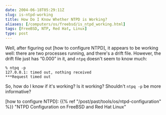 ```yaml
--- 
date: 2004-06-18T05:29:11Z
slug: is-ntpd-working
title: How Do I Know Whether NTPD is Working?
aliases: [/computers/os/freebsd/is_ntpd_working.html]
tags: [FreeBSD, NTP, Red Hat, Linux]
type: post
---
```


Well, after figuring out [how to configure NTPD], it appears to be working well:
there are two processes running, and there's a drift file. However, the drift
file just has “0.000” in it, and `ntpq` doesn't seem to know much:

    % ntpq -p
    127.0.0.1: timed out, nothing received
    ***Request timed out

So, how do I know if it's working? Is it working? Shouldn't `ntpq -p` be more
informative?

  [how to configure NTPD]: {{% ref "/post/past/tools/os/ntpd-configuration" %}}
    "NTPD Configuration on FreeBSD and Red Hat Linux"
